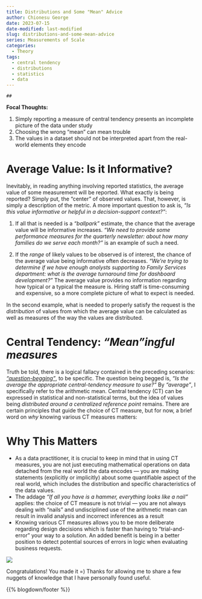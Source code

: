 ```yaml
---
title: Distributions and Some "Mean" Advice
author: Chionesu George
date: 2023-07-15
date-modified: last-modified
slug: distributions-and-some-mean-advice
series: Measurements of Scale
categories: 
  - Theory
tags: 
  - central tendency
  - distributions
  - statistics
  - data
---
```


    ## 

<link rel="stylesheet" href="/markdown.css"/>
<script src="/markdown.js"></script>

**Focal Thoughts:**
1. Simply reporting a measure of central tendency presents an incomplete picture of the data under study
2. Choosing the wrong “mean” can mean trouble
3. The values in a dataset should not be interpreted apart from the real-world elements they encode

# Average Value: Is it Informative?

Inevitably, in reading anything involving reported statistics, the average value of some measurement will be reported. What exactly is being reported? Simply put, the “center” of observed values. That, however, is simply a description of the metric. A more important question to ask is, *“Is this value informative or helpful in a decision-support context?”*:

1.  If all that is needed is a *“ballpark”* estimate, the chance that the average value will be informative increases. *“We need to provide some performance measures for the quarterly newsletter: about how many families do we serve each month?”* is an example of such a need.

2.  If the *range* of likely values to be observed is of interest, the chance of the average value being informative often decreases. *“We’re trying to determine if we have enough analysts supporting to Family Services department: what is the average turnaround time for dashboard development?”* The average value provides no information regarding how typical or a typical the measure is. Hiring staff is time-consuming and expensive, so a more complete picture of what to expect is needed.

In the second example, what is needed to properly satisfy the request is the *distribution* of values from which the average value can be calculated as well as measures of the way the values are distributed.

# Central Tendency: *“Mean”ingful measures*

Truth be told, there is a logical fallacy contained in the preceding scenarios: [*“question-begging”*](https://www.merriam-webster.com/dictionary/question-begging), to be specific. The question being begged is, *“Is the average the appropriate central-tendency measure to use?”* By *“average”*, I specifically refer to the arithmetic mean. Central tendency (CT) can be expressed in statistical and non-statistical terms, but the idea of values being *distributed around a centralized reference point* remains. There are certain principles that guide the choice of CT measure, but for now, a brief word on *why* knowing various CT measures matters:

# Why This Matters

- As a data practitioner, it is crucial to keep in mind that in using CT measures, you are not just executing mathematical operations on data detached from the real world the data encodes — you are making statements (explicitly or implicitly) about some quantifiable aspect of the real world, which includes the distribution and specific characteristics of the data values.
- The addage *“If all you have is a hammer, everything looks like a nail”* applies: the choice of CT measure is not trivial — you are not always dealing with “nails” and undisciplined use of the arithmetic mean can result in invalid analysis and incorrect inferences as a result
- Knowing various CT measures allows you to be more deliberate regarding design decisions which is faster than having to “trial-and-error” your way to a solution. An added benefit is being in a better position to detect potential sources of errors in logic when evaluating business requests.

<img src="/decorative_line.png" class="decorative-line" />

Congratulations! You made it =) Thanks for allowing me to share a few nuggets of knowledge that I have personally found useful.

{{% blogdown/footer %}}
